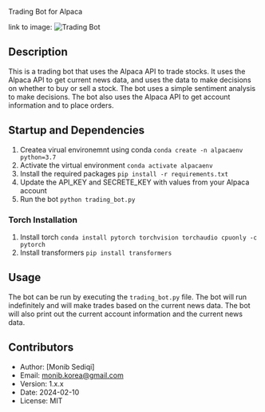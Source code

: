 Trading Bot for Alpaca

link to image: ![Trading Bot](https://github.com/Monibsediqi/Trading-Bot/assets/42628945/a90d9b52-bce6-4a3d-a957-f489bafcc555)

## Description

This is a trading bot that uses the Alpaca API to trade stocks. It uses the Alpaca API to get current news data, and uses the data to make decisions on whether to buy or sell a stock. The bot uses a simple sentiment analysis to make decisions. The bot also uses the Alpaca API to get account information and to place orders.

## Startup and Dependencies

1. Createa virual environemnt using conda `conda create -n alpacaenv python=3.7`
2. Activate the virtual environment `conda activate alpacaenv`
3. Install the required packages `pip install -r requirements.txt`
4. Update the API_KEY and SECRETE_KEY with values from your Alpaca account
5. Run the bot `python trading_bot.py`

### Torch Installation

1. Install torch `conda install pytorch torchvision torchaudio cpuonly -c pytorch`
2. Install transformers `pip install transformers`

## Usage

The bot can be run by executing the `trading_bot.py` file. The bot will run indefinitely and will make trades based on the current news data. The bot will also print out the current account information and the current news data.

## Contributors

- Author: [Monib Sediqi]
- Email: monib.korea@gmail.com
- Version: 1.x.x
- Date: 2024-02-10
- License: MIT
